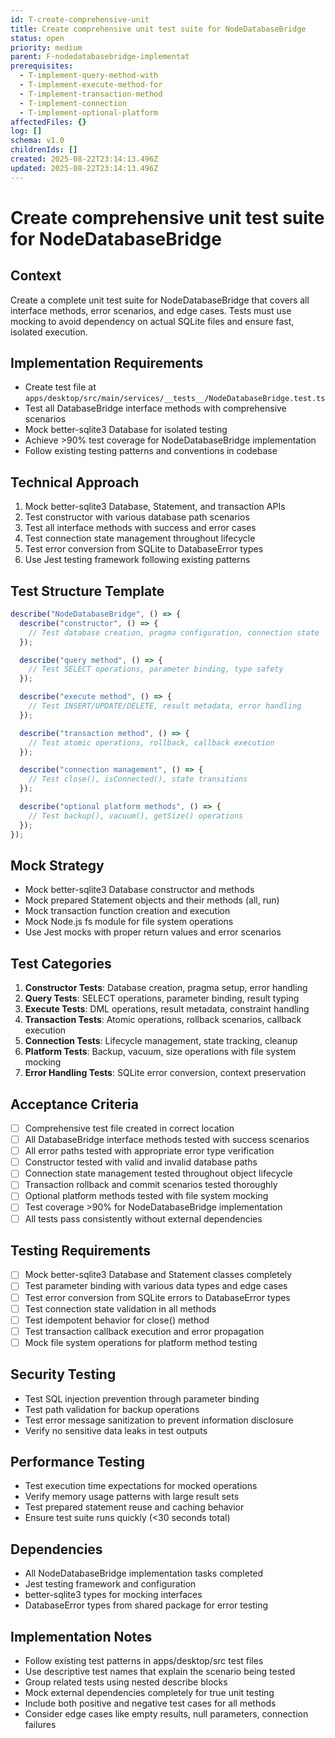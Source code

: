 ```yaml
---
id: T-create-comprehensive-unit
title: Create comprehensive unit test suite for NodeDatabaseBridge
status: open
priority: medium
parent: F-nodedatabasebridge-implementat
prerequisites:
  - T-implement-query-method-with
  - T-implement-execute-method-for
  - T-implement-transaction-method
  - T-implement-connection
  - T-implement-optional-platform
affectedFiles: {}
log: []
schema: v1.0
childrenIds: []
created: 2025-08-22T23:14:13.496Z
updated: 2025-08-22T23:14:13.496Z
---
```


# Create comprehensive unit test suite for NodeDatabaseBridge

## Context

Create a complete unit test suite for NodeDatabaseBridge that covers all interface methods, error scenarios, and edge cases. Tests must use mocking to avoid dependency on actual SQLite files and ensure fast, isolated execution.

## Implementation Requirements

- Create test file at `apps/desktop/src/main/services/__tests__/NodeDatabaseBridge.test.ts`
- Test all DatabaseBridge interface methods with comprehensive scenarios
- Mock better-sqlite3 Database for isolated testing
- Achieve >90% test coverage for NodeDatabaseBridge implementation
- Follow existing testing patterns and conventions in codebase

## Technical Approach

1. Mock better-sqlite3 Database, Statement, and transaction APIs
2. Test constructor with various database path scenarios
3. Test all interface methods with success and error cases
4. Test connection state management throughout lifecycle
5. Test error conversion from SQLite to DatabaseError types
6. Use Jest testing framework following existing patterns

## Test Structure Template

```typescript
describe("NodeDatabaseBridge", () => {
  describe("constructor", () => {
    // Test database creation, pragma configuration, connection state
  });

  describe("query method", () => {
    // Test SELECT operations, parameter binding, type safety
  });

  describe("execute method", () => {
    // Test INSERT/UPDATE/DELETE, result metadata, error handling
  });

  describe("transaction method", () => {
    // Test atomic operations, rollback, callback execution
  });

  describe("connection management", () => {
    // Test close(), isConnected(), state transitions
  });

  describe("optional platform methods", () => {
    // Test backup(), vacuum(), getSize() operations
  });
});
```

## Mock Strategy

- Mock better-sqlite3 Database constructor and methods
- Mock prepared Statement objects and their methods (all, run)
- Mock transaction function creation and execution
- Mock Node.js fs module for file system operations
- Use Jest mocks with proper return values and error scenarios

## Test Categories

1. **Constructor Tests**: Database creation, pragma setup, error handling
2. **Query Tests**: SELECT operations, parameter binding, result typing
3. **Execute Tests**: DML operations, result metadata, constraint handling
4. **Transaction Tests**: Atomic operations, rollback scenarios, callback execution
5. **Connection Tests**: Lifecycle management, state tracking, cleanup
6. **Platform Tests**: Backup, vacuum, size operations with file system mocking
7. **Error Handling Tests**: SQLite error conversion, context preservation

## Acceptance Criteria

- [ ] Comprehensive test file created in correct location
- [ ] All DatabaseBridge interface methods tested with success scenarios
- [ ] All error paths tested with appropriate error type verification
- [ ] Constructor tested with valid and invalid database paths
- [ ] Connection state management tested throughout object lifecycle
- [ ] Transaction rollback and commit scenarios tested thoroughly
- [ ] Optional platform methods tested with file system mocking
- [ ] Test coverage >90% for NodeDatabaseBridge implementation
- [ ] All tests pass consistently without external dependencies

## Testing Requirements

- [ ] Mock better-sqlite3 Database and Statement classes completely
- [ ] Test parameter binding with various data types and edge cases
- [ ] Test error conversion from SQLite errors to DatabaseError types
- [ ] Test connection state validation in all methods
- [ ] Test idempotent behavior for close() method
- [ ] Test transaction callback execution and error propagation
- [ ] Mock file system operations for platform method testing

## Security Testing

- Test SQL injection prevention through parameter binding
- Test path validation for backup operations
- Test error message sanitization to prevent information disclosure
- Verify no sensitive data leaks in test outputs

## Performance Testing

- Test execution time expectations for mocked operations
- Verify memory usage patterns with large result sets
- Test prepared statement reuse and caching behavior
- Ensure test suite runs quickly (<30 seconds total)

## Dependencies

- All NodeDatabaseBridge implementation tasks completed
- Jest testing framework and configuration
- better-sqlite3 types for mocking interfaces
- DatabaseError types from shared package for error testing

## Implementation Notes

- Follow existing test patterns in apps/desktop/src test files
- Use descriptive test names that explain the scenario being tested
- Group related tests using nested describe blocks
- Mock external dependencies completely for true unit testing
- Include both positive and negative test cases for all methods
- Consider edge cases like empty results, null parameters, connection failures
